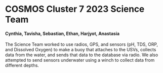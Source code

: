 
<h1>COSMOS Cluster 7 2023 Science Team</h1>
<h4>Cynthia, Tavisha, Sebastian, Ethan, Harjyot, Anastasia </h4>
<p>The Science Team worked to use radios, GPS, and sensors (pH, TDS, ORP, and Dissolved Oxygen) to make a buoy that attaches to the USVs, collects data from the water, and sends that data to the database via radio. We also attempted to send sensors underwater using a winch to collect data from different depths. </p>
